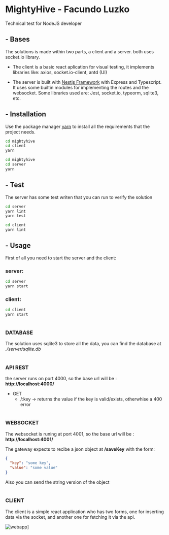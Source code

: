 # MightyHive - Facundo Luzko

Technical test for NodeJS developer

## - Bases
The solutions is made within two parts, a client and a server. both uses socket.io library.

- The client is a basic react aplication for visual testing, it implements libraries like: axios, socket.io-client, antd (UI)

- The server is built with [Nestjs Framework](https://nestjs.com) with Express and Typescript. It uses some builtin modules for implementing the routes and the websocket. Some libraries used are: Jest, socket.io, typeorm, sqlite3, etc.

## - Installation

Use the package manager [yarn](https://yarnpkg.com/) to install all the requirements that the project needs.

```bash
cd mightyhive
cd client
yarn
```

```bash
cd mightyhive
cd server
yarn
```

## - Test
The server has some test writen that you can run to verify the solution
```bash
cd server
yarn lint
yarn test
```

```bash
cd client
yarn lint
```

## - Usage
First of all you need to start the server and the client:

### server:
```bash
cd server
yarn start
```
### client:
```bash
cd client
yarn start
```
#
### DATABASE
The solution uses sqlite3 to store all the data, you can find the database at *./server/sqlite.db*
#
### API REST
the server runs on port 4000, so the base url will be : **http://localhost:4000/**
 - GET
   -  /:key -> returns the value if the key is valid/exists, otherwhise a 400 error
#
### WEBSOCKET
The websocket is runing at port 4001, so the base url will be : **http://localhost:4001/**

The gateway expects to recibe a json object at **/saveKey** with the form:
```json
{
  "key": "some key",
  "value": "some value"
}
```
Also you can send the string version of the object
#

### CLIENT
The client is a simple react application who has two forms, one for inserting data via the socket, and another one for fetching it via the api.

![webapp](https://i.imgur.com/HQDvG8m.png)]
#

